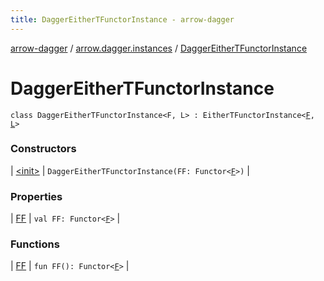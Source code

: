 ```yaml
---
title: DaggerEitherTFunctorInstance - arrow-dagger
---
```


[arrow-dagger](../../index.html) / [arrow.dagger.instances](../index.html) / [DaggerEitherTFunctorInstance](./index.html)

# DaggerEitherTFunctorInstance

`class DaggerEitherTFunctorInstance<F, L> : EitherTFunctorInstance<`[`F`](index.html#F)`, `[`L`](index.html#L)`>`

### Constructors

| [&lt;init&gt;](-init-.html) | `DaggerEitherTFunctorInstance(FF: Functor<`[`F`](index.html#F)`>)` |

### Properties

| [FF](-f-f.html) | `val FF: Functor<`[`F`](index.html#F)`>` |

### Functions

| [FF](-f-f.html) | `fun FF(): Functor<`[`F`](index.html#F)`>` |

